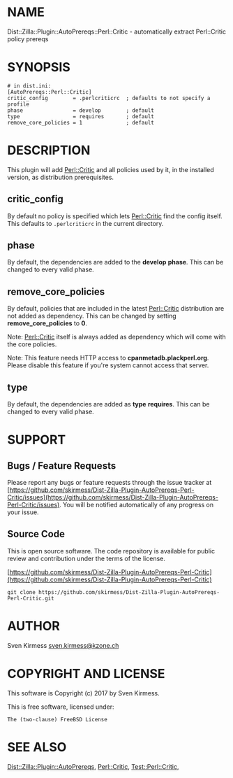# NAME

Dist::Zilla::Plugin::AutoPrereqs::Perl::Critic - automatically extract Perl::Critic policy prereqs

# SYNOPSIS

    # in dist.ini:
    [AutoPrereqs::Perl::Critic]
    critic_config        = .perlcriticrc  ; defaults to not specify a profile
    phase                = develop        ; default
    type                 = requires       ; default
    remove_core_policies = 1              ; default

# DESCRIPTION

This plugin will add [Perl::Critic](https://metacpan.org/pod/Perl::Critic) and all policies used by it,
in the installed version, as distribution prerequisites.

## critic\_config

By default no policy is specified which lets [Perl::Critic](https://metacpan.org/pod/Perl::Critic)
find the config itself. This defaults to `.perlcriticrc` in the current
directory.

## phase

By default, the dependencies are added to the **develop** **phase**. This can be
changed to every valid phase.

## remove\_core\_policies

By default, policies that are included in the latest
[Perl::Critic](https://metacpan.org/pod/Perl::Critic) distribution are not added as dependency. This
can be changed by setting **remove\_core\_policies** to **0**.

Note: [Perl::Critic](https://metacpan.org/pod/Perl::Critic) itself is always added as dependency
which will come with the core policies.

Note: This feature needs HTTP access to **cpanmetadb.plackperl.org**. Please
disable this feature if you're system cannot access that server.

## type

By default, the dependencies are added as **type** **requires**. This can be changed
to every valid phase.

# SUPPORT

## Bugs / Feature Requests

Please report any bugs or feature requests through the issue tracker
at [https://github.com/skirmess/Dist-Zilla-Plugin-AutoPrereqs-Perl-Critic/issues](https://github.com/skirmess/Dist-Zilla-Plugin-AutoPrereqs-Perl-Critic/issues).
You will be notified automatically of any progress on your issue.

## Source Code

This is open source software. The code repository is available for
public review and contribution under the terms of the license.

[https://github.com/skirmess/Dist-Zilla-Plugin-AutoPrereqs-Perl-Critic](https://github.com/skirmess/Dist-Zilla-Plugin-AutoPrereqs-Perl-Critic)

    git clone https://github.com/skirmess/Dist-Zilla-Plugin-AutoPrereqs-Perl-Critic.git

# AUTHOR

Sven Kirmess <sven.kirmess@kzone.ch>

# COPYRIGHT AND LICENSE

This software is Copyright (c) 2017 by Sven Kirmess.

This is free software, licensed under:

    The (two-clause) FreeBSD License

# SEE ALSO

[Dist::Zilla::Plugin::AutoPrereqs](https://metacpan.org/pod/Dist::Zilla::Plugin::AutoPrereqs),
[Perl::Critic](https://metacpan.org/pod/Perl::Critic),
[Test::Perl::Critic](https://metacpan.org/pod/Test::Perl::Critic),
